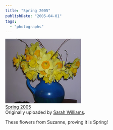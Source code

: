 ```yaml
---
title: "Spring 2005"
publishDate: "2005-04-01"
tags: 
  - "photographs"
---
```


[![](images/8136870_f579b6ef31_m.jpg)](http://www.flickr.com/photos/54325514@N00/8136870/ "photo sharing")  
[Spring 2005](http://www.flickr.com/photos/54325514@N00/8136870/)  
Originally uploaded by [Sarah Williams](http://www.flickr.com/people/54325514@N00/).

These flowers from Suzanne, proving it is Spring!

